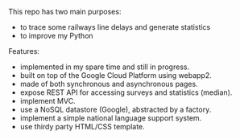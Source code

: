 This repo has two main purposes:
- to trace some railways line delays and generate statistics
- to improve my Python

Features:
- implemented in my spare time and still in progress.
- built on top of the Google Cloud Platform using webapp2.
- made of both synchronous and asynchronous pages.
- expose REST API for accessing surveys and statistics (median).
- implement MVC.
- use a NoSQL datastore (Google), abstracted by a factory.
- implement a simple national language support system.
- use thirdy party HTML/CSS template.


